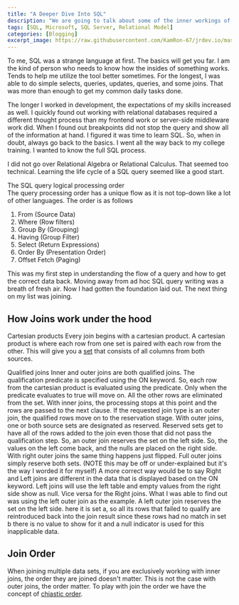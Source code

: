 ```yaml
---
title: "A Deeper Dive Into SQL"
description: "We are going to talk about some of the inner workings of sql"
tags: [SQL, Microsoft, SQL Server, Relational Model]
categories: [Blogging]
excerpt_image: https://raw.githubusercontent.com/KamRon-67/jrdev.io/master/assets/img/pexels-gilberto-olimpio.jpg
---
```


To me, SQL was a strange language at first. The basics will get you far. I am the kind of person who needs to know how the insides of something works. Tends to help me utilize the tool better sometimes. For the longest, I was able to do simple selects, queries, updates, queries, and some joins. That was more than enough to get my common daily tasks done.  

The longer I worked in development, the expectations of my skills increased as well. I quickly found out working with relational databases required a different thought process than my frontend work or server-side middleware work did. When I found out breakpoints did not stop the query and show all of the information at hand. I figured it was time to learn SQL. So, when in doubt, always go back to the basics. I went all the way back to my college training. I wanted to know the full SQL process.  

I did not go over Relational Algebra or Relational Calculus. That seemed too technical. Learning the life cycle of a SQL query seemed like a good start.   

The SQL query logical processing order  
The query processing order has a unique flow as it is not top-down like a lot of other languages. The order is as follows 

1. From (Source Data) 
2. Where (Row filters) 
3. Group By (Grouping) 
4. Having (Group Filter) 
5. Select (Return Expressions) 
6. Order By (Presentation Order) 
7. Offset Fetch (Paging) 

This was my first step in understanding the flow of a query and how to get the correct data back. Moving away from ad hoc SQL query writing was a breath of fresh air. Now I had gotten the foundation laid out. The next thing on my list was joining.  

## How Joins work under the hood 

Cartesian products 
Every join begins with a cartesian product. A cartesian product is where each row from one set is paired with each row from the other. This will give you a [set](https://www.sqlshack.com/mathematics-sql-server-fast-introduction-set-theory/) that consists of all columns from both sources.  

Qualified joins 
Inner and outer joins are both qualified joins. The qualification predicate is specified using the ON keyword. So, each row from the cartesian product is evaluated using the predicate. Only when the predicate evaluates to true will move on. All the other rows are eliminated from the set. With inner joins, the processing stops at this point and the rows are passed to the next clause. If the requested join type is an outer join, the qualified rows move on to the reservation stage. With outer joins, one or both source sets are designated as reserved. Reserved sets get to have all of the rows added to the join even those that did not pass the qualification step. So, an outer join reserves the set on the left side. So, the values on the left come back, and the nulls are placed on the right side. With right outer joins the same thing happens just flipped. Full outer joins simply reserve both sets. (NOTE this may be off or under-explained but it's the way I worded it for myself) A more correct way would be to say Right and Left joins are different in the data that is displayed based on the ON keyword. Left joins will use the left table and empty values from the right side show as null. Vice versa for the Right joins. What I was able to find out was using the left outer join as the example. A left outer join reserves the set on the left side. here it is set a, so all its rows that failed to qualify are reintroduced back into the join result since these rows had no match in set b there is no value to show for it and a null indicator is used for this inapplicable data. 

## Join Order

When joining multiple data sets, if you are exclusively working with inner joins, the order they are joined doesn't matter. This is not the case with outer joins, the order matter. To play with join the order we have the concept of [chiastic order](https://www.itprotoday.com/sql-server/take-control-joins). 
 


